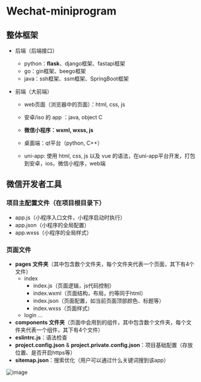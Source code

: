 # Wechat-miniprogram

## 整体框架
- 后端（后端接口）
  - python：**flask**、django框架、fastapi框架
  - go：gin框架、beego框架
  - java：ssh框架、ssm框架、SpringBoot框架

- 前端（大前端）
  - web页面（浏览器中的页面）：html, css, js
  - 安卓/iso 的 app ：java, object C
  - **微信小程序：wxml, wxss, js**
  - 桌面端：qt平台（python, C++）

  - uni-app: 使用 html, css, js 以及 vue 的语法，在uni-app平台开发，打包到安卓，ios，微信小程序，web端
 
## 微信开发者工具
### 项目主配置文件（在项目根目录下）
  - app.js（小程序入口文件，小程序启动时执行）
  - app.json（小程序的全局配置）
  - app.wxss（小程序的全局样式）
### 页面文件
- **pages 文件夹**（其中包含数个文件夹，每个文件夹代表一个页面，其下有4个文件）
  - index
    - index.js（页面逻辑，js代码控制）
    - index.wxml（页面结构，布局，约等同于html）
    - index.json（页面配置，如当前页面顶部颜色、标题等）
    - index.wxss（页面样式）
  - login
  ...
- **components 文件夹**（页面中会用到的组件，其中包含数个文件夹，每个文件夹代表一个组件，其下有4个文件）
- **eslintrc.js**：语法检查
- **project.config.json** & **project.private.config.json**：项目基础配置（存放位置、是否开启https等）
- **sitemap.json**：搜索优化（用户可以通过什么关键词搜到该app）

![image](https://github.com/user-attachments/assets/20c5f84a-f2ce-4266-bd18-095797f668ee)
